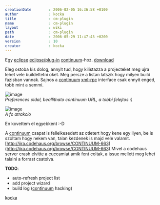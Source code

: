 ```yaml
---
creationDate        : 2006-02-05 16:36:58 +0100 
author              : kocka 
title               : cm-plugin 
name                : cm-plugin 
layout              : wiki 
path                : cm-plugin 
date                : 2006-05-29 11:47:43 +0200 
version             : 10 
creator             : kocka 
---
```

Egy [eclipse](Eclipse.html) [eclipse/plug-in](Eclipse/Plug-in.html) [continuum](continuum.html)-hoz. [download](http://www.codehaus.org/~kocka/cm-plugin/)

Eleg ostoba kis dolog, annyit tud, hogy kilistazza a projecteket meg ujra lehet vele buildeltetni oket. Meg persze a listan latszik hogy milyen build fazisban vannak. Sajnos a [continuum](continuum.html) [xml-rpc](xml-rpc.html) interface csak ennyit enged, tobb mint a semmi.

![image](http://www.jhacks.hu/space/cm-plugin/cm-preferences.gif)<br/>
_Preferences oldal, beallithato continuum URL, a tobbi felejtos :)_

![image](http://www.jhacks.hu/space/cm-plugin/cm-view.gif)<br/>
_A fo atrakcio_

En kovettem el egyebkent :-D

A [continuum](continuum.html) csapat is fellelkesedett az otletert hogy kene egy ilyen, be is szoltam hogy nekem van, talan kezdenek is majd vele valamit. [http://jira.codehaus.org/browse/CONTINUUM-663](http://jira.codehaus.org/browse/CONTINUUM-663) Mivel a codehaus server crash elvitte a cuccamiat amik fent coltak, a issue mellett meg lehet talalni a forrast csatolva.


__TODO__:

*   auto-refresh project list
*   add project wizard
*   build log ([continuum](continuum.html) hacking)


[kocka](kocka.html)
